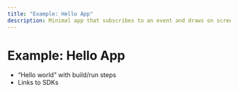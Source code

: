 ```yaml
---
title: "Example: Hello App"
description: Minimal app that subscribes to an event and draws on screen.
---
```


# Example: Hello App

-   “Hello world” with build/run steps
-   Links to SDKs
